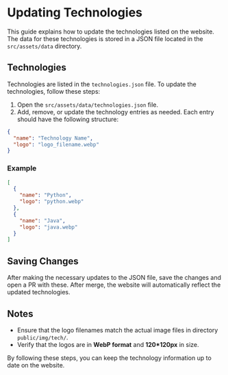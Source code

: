 # Updating Technologies

This guide explains how to update the technologies listed on the website. The data for these technologies is stored in a JSON file located in the `src/assets/data` directory.

## Technologies

Technologies are listed in the `technologies.json` file. To update the technologies, follow these steps:

1. Open the `src/assets/data/technologies.json` file.
2. Add, remove, or update the technology entries as needed. Each entry should have the following structure:

```json
{
  "name": "Technology Name",
  "logo": "logo_filename.webp"
}
```

### Example

```json
[
  {
    "name": "Python",
    "logo": "python.webp"
  },
  {
    "name": "Java",
    "logo": "java.webp"
  }
]
```

## Saving Changes

After making the necessary updates to the JSON file, save the changes and open a PR with these. After merge, the website will automatically reflect the updated technologies.

## Notes

- Ensure that the logo filenames match the actual image files in directory `public/img/tech/`.
- Verify that the logos are in **WebP format** and **120\*120px** in size.

By following these steps, you can keep the technology information up to date on the website.
